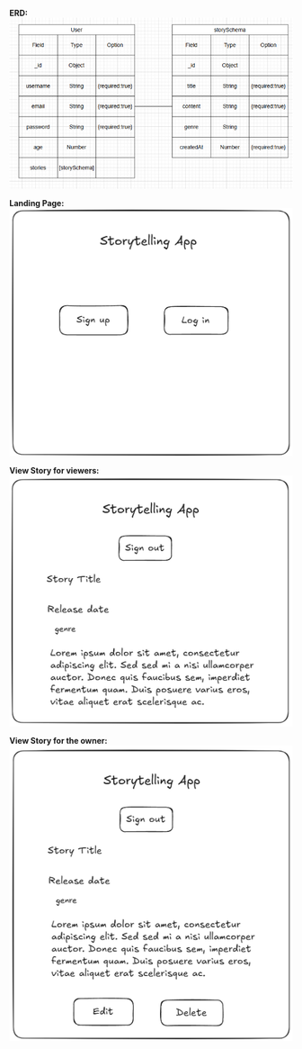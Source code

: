 **ERD:**
![ERD Screenshot](/public/assets/ERD.png)

**Landing Page:**
![Landing Page Screenshot](/public/assets/landpage.png)

**View Story for viewers:**
![View Story Screenshot](/public/assets/view.png)

**View Story for the owner:**
![View Story Screenshot](/public/assets/viewowner.png)